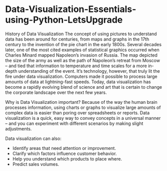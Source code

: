 # Data-Visualization-Essentials-using-Python-LetsUpgrade

History of Data Visualization
The concept of using pictures to understand data has been around for centuries, from maps and graphs in the 17th century to the invention of the pie chart in the early 1800s. Several decades later, one of the most cited examples of statistical graphics occurred when Charles Minard mapped Napoleon’s invasion of Russia. The map depicted the size of the army as well as the path of Napoleon’s retreat from Moscow – and tied that information to temperature and time scales for a more in-depth understanding of the event.
It’s technology, however, that truly lit the fire under data visualization. Computers made it possible to process large amounts of data at lightning-fast speeds. Today, data visualization has become a rapidly evolving blend of science and art that is certain to change the corporate landscape over the next few years.

Why is Data Visualization important?
Because of the way the human brain processes information, using charts or graphs to visualize large amounts of complex data is easier than poring over spreadsheets or reports. Data visualization is a quick, easy way to convey concepts in a universal manner – and you can experiment with different scenarios by making slight adjustments.

Data visualization can also:
* Identify areas that need attention or improvement.
* Clarify which factors influence customer behavior.
* Help you understand which products to place where.
* Predict sales volumes.

